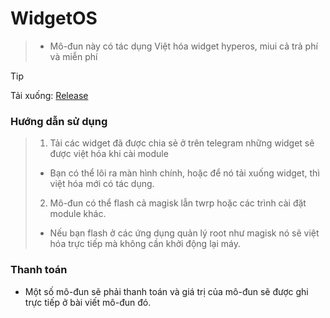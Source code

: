 # WidgetOS

> + Mô-đun này có tác dụng Việt hóa widget hyperos, miui cả trả phí và miễn phí

> [!Tip]
> Tải xuống: [Release](https://github.com/Zenlua/Widget/releases)

### Hướng dẫn sử dụng

> 1. Tải các widget đã được chia sẻ ở trên telegram những widget sẽ được việt hóa khi cài module
>
> - Bạn có thể lôi ra màn hình chính, hoặc để nó tải xuống widget, thì việt hóa mới có tác dụng.
>
> 2. Mô-đun có thể flash cả magisk lẫn twrp hoặc các trình cài đặt module khác.
>
> + Nếu bạn flash ở các ứng dụng quản lý root như magisk nó sẽ việt hóa trực tiếp mà không cần khởi động lại máy.

### Thanh toán

+ Một số mô-đun sẽ phải thanh toán và giá trị của mô-đun sẽ được ghi trực tiếp ở bài viết mô-đun đó.

